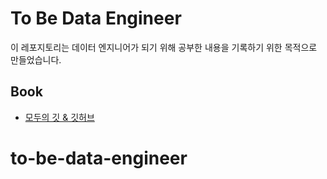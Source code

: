 # To Be Data Engineer

이 레포지토리는 데이터 엔지니어가 되기 위해 공부한 내용을 기록하기 위한 목적으로 만들었습니다.

## Book

- [모두의 깃 & 깃허브](/book/git-for-everyone/readme.md)
# to-be-data-engineer
